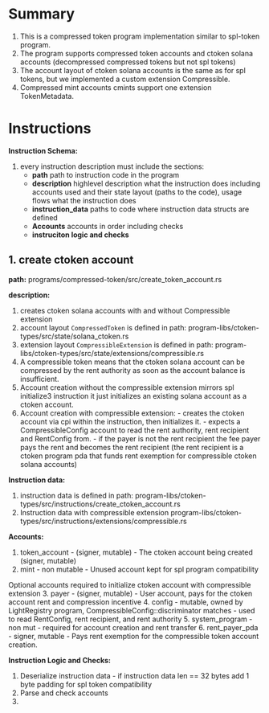 
# Summary
1. This is a compressed token program implementation similar to spl-token program.
2. The program supports compressed token accounts and ctoken solana accounts (decompressed compressed tokens but not spl tokens)
3. The account layout of ctoken solana accounts is the same as for spl tokens, but we implemented a custom extension Compressible.
4. Compressed mint accounts cmints support one extension TokenMetadata.

# Instructions

**Instruction Schema:**
1. every instruction description must include the sections:
    - **path** path to instruction code in the program
    - **description** highlevel description what the instruction does including accounts used and their state layout (paths to the code), usage flows what the instruction does
    - **instruction_data** paths to code where instruction data structs are defined
    - **Accounts** accounts in order including checks
    - **instruciton logic and checks**


## 1. create ctoken account

  **path:** programs/compressed-token/src/create_token_account.rs

  **description:**
  1. creates ctoken solana accounts with and without Compressible extension
  2. account layout `CompressedToken` is defined in path: program-libs/ctoken-types/src/state/solana_ctoken.rs
  3. extension layout `CompressibleExtension` is defined in path:
  program-libs/ctoken-types/src/state/extensions/compressible.rs
  4. A compressible token means that the ctoken solana account can be compressed by the rent authority as soon as the account balance is insufficient.
  5. Account creation without the compressible extension mirrors spl initialize3 instruction it just initializes an existing solana account as a ctoken account.
  6. Account creation with compressible extension:
    - creates the ctoken account via cpi within the instruction, then initializes it.
    - expects a CompressibleConfig account to read the rent authority, rent recipient and RentConfig from.
    - if the payer is not the rent recipient the fee payer pays the rent and becomes the rent recipient (the rent recipient is a ctoken program pda that funds rent exemption for compressible ctoken solana accounts)

  **Instruction data:**
  1. instruction data is defined in path: program-libs/ctoken-types/src/instructions/create_ctoken_account.rs
  2. Instruction data with compressible extension
  program-libs/ctoken-types/src/instructions/extensions/compressible.rs

  **Accounts:**
  1. token_account
    - (signer, mutable)
    - The ctoken account being created (signer, mutable)
  2. mint
    - non mutable
    - Unused account kept for spl program compatibility

  Optional accounts required to initialize ctoken account with compressible extension
  3. payer
    - (signer, mutable)
    - User account, pays for the ctoken account rent and compression incentive
  4. config
    - mutable, owned by LightRegistry program, CompressibleConfig::discriminator matches
    - used to read RentConfig, rent recipient, and rent authority
  5. system_program
    - non mut
    - required for account creation and rent transfer
  6. rent_payer_pda
    - signer, mutable
    - Pays rent exemption for the compressible token account creation.

  **Instruction Logic and Checks:**
  1. Deserialize instruction data
    - if instruction data len == 32 bytes add 1 byte padding for spl token compatibility
  2. Parse and check accounts
  3.
